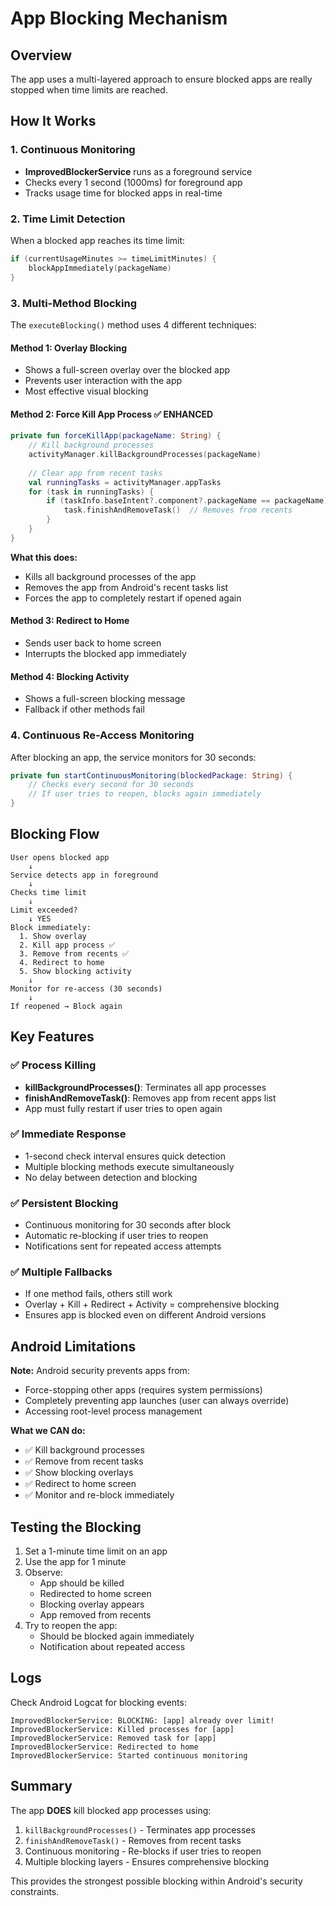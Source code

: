 # App Blocking Mechanism

## Overview
The app uses a multi-layered approach to ensure blocked apps are really stopped when time limits are reached.

## How It Works

### 1. Continuous Monitoring
- **ImprovedBlockerService** runs as a foreground service
- Checks every 1 second (1000ms) for foreground app
- Tracks usage time for blocked apps in real-time

### 2. Time Limit Detection
When a blocked app reaches its time limit:
```kotlin
if (currentUsageMinutes >= timeLimitMinutes) {
    blockAppImmediately(packageName)
}
```

### 3. Multi-Method Blocking
The `executeBlocking()` method uses 4 different techniques:

#### Method 1: Overlay Blocking
- Shows a full-screen overlay over the blocked app
- Prevents user interaction with the app
- Most effective visual blocking

#### Method 2: Force Kill App Process ✅ ENHANCED
```kotlin
private fun forceKillApp(packageName: String) {
    // Kill background processes
    activityManager.killBackgroundProcesses(packageName)
    
    // Clear app from recent tasks
    val runningTasks = activityManager.appTasks
    for (task in runningTasks) {
        if (taskInfo.baseIntent?.component?.packageName == packageName) {
            task.finishAndRemoveTask()  // Removes from recents
        }
    }
}
```

**What this does:**
- Kills all background processes of the app
- Removes the app from Android's recent tasks list
- Forces the app to completely restart if opened again

#### Method 3: Redirect to Home
- Sends user back to home screen
- Interrupts the blocked app immediately

#### Method 4: Blocking Activity
- Shows a full-screen blocking message
- Fallback if other methods fail

### 4. Continuous Re-Access Monitoring
After blocking an app, the service monitors for 30 seconds:
```kotlin
private fun startContinuousMonitoring(blockedPackage: String) {
    // Checks every second for 30 seconds
    // If user tries to reopen, blocks again immediately
}
```

## Blocking Flow

```
User opens blocked app
    ↓
Service detects app in foreground
    ↓
Checks time limit
    ↓
Limit exceeded?
    ↓ YES
Block immediately:
  1. Show overlay
  2. Kill app process ✅
  3. Remove from recents ✅
  4. Redirect to home
  5. Show blocking activity
    ↓
Monitor for re-access (30 seconds)
    ↓
If reopened → Block again
```

## Key Features

### ✅ Process Killing
- **killBackgroundProcesses()**: Terminates all app processes
- **finishAndRemoveTask()**: Removes app from recent apps list
- App must fully restart if user tries to open again

### ✅ Immediate Response
- 1-second check interval ensures quick detection
- Multiple blocking methods execute simultaneously
- No delay between detection and blocking

### ✅ Persistent Blocking
- Continuous monitoring for 30 seconds after block
- Automatic re-blocking if user tries to reopen
- Notifications sent for repeated access attempts

### ✅ Multiple Fallbacks
- If one method fails, others still work
- Overlay + Kill + Redirect + Activity = comprehensive blocking
- Ensures app is blocked even on different Android versions

## Android Limitations

**Note:** Android security prevents apps from:
- Force-stopping other apps (requires system permissions)
- Completely preventing app launches (user can always override)
- Accessing root-level process management

**What we CAN do:**
- ✅ Kill background processes
- ✅ Remove from recent tasks
- ✅ Show blocking overlays
- ✅ Redirect to home screen
- ✅ Monitor and re-block immediately

## Testing the Blocking

1. Set a 1-minute time limit on an app
2. Use the app for 1 minute
3. Observe:
   - App should be killed
   - Redirected to home screen
   - Blocking overlay appears
   - App removed from recents
4. Try to reopen the app:
   - Should be blocked again immediately
   - Notification about repeated access

## Logs

Check Android Logcat for blocking events:
```
ImprovedBlockerService: BLOCKING: [app] already over limit!
ImprovedBlockerService: Killed processes for [app]
ImprovedBlockerService: Removed task for [app]
ImprovedBlockerService: Redirected to home
ImprovedBlockerService: Started continuous monitoring
```

## Summary

The app **DOES** kill blocked app processes using:
1. `killBackgroundProcesses()` - Terminates app processes
2. `finishAndRemoveTask()` - Removes from recent tasks
3. Continuous monitoring - Re-blocks if user tries to reopen
4. Multiple blocking layers - Ensures comprehensive blocking

This provides the strongest possible blocking within Android's security constraints.
